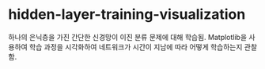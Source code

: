 # hidden-layer-training-visualization
하나의 은닉층을 가진 간단한 신경망이 이진 분류 문제에 대해 학습됨. Matplotlib을 사용하여 학습 과정을 시각화하여 네트워크가 시간이 지남에 따라 어떻게 학습하는지 관찰함.
